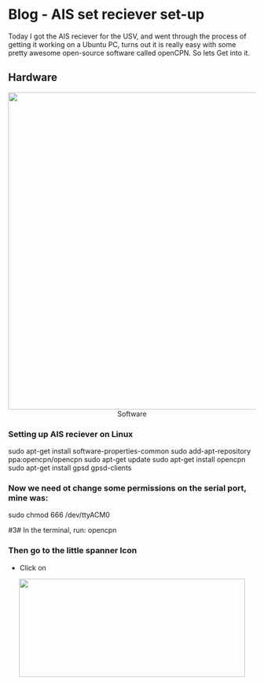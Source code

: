 # Blog - AIS set reciever set-up
Today I got the AIS reciever for the USV, and went through the process of getting it working on a Ubuntu PC, turns out it is really easy with some pretty awesome open-source software called openCPN. So lets Get into it.

## Hardware

<p align="center">
  <img width="599" height="647" src="https://github.com/Hubes92/GRIM/blob/master/images/Screenshot%20from%202018-08-22%2021-27-54.png>
</p>

## Software 


### Setting up AIS reciever on Linux 
  sudo apt-get install software-properties-common
  sudo add-apt-repository ppa:opencpn/opencpn
  sudo apt-get update
  sudo apt-get install opencpn
  sudo apt-get install gpsd gpsd-clients

### Now we need ot change some permissions on the serial port, mine was:
  sudo chmod 666 /dev/ttyACM0

#3# In the terminal, run:
  opencpn 

### Then go to the little spanner Icon
  - Click on   


<p align="center">
  <img width="460" height="200" src="http://ocius.com.au/wp-content/themes/ocius/assets/img/.png">
</p>
